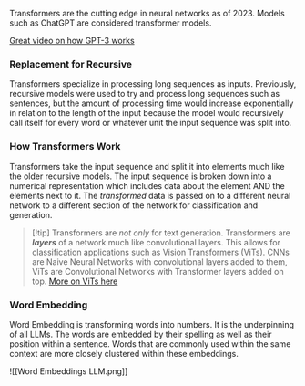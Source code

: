 Transformers are the cutting edge in neural networks as of 2023. Models such as ChatGPT are considered transformer models.

[Great video on how GPT-3 works](https://www.youtube.com/watch?v=MQnJZuBGmSQ)

### Replacement for Recursive
Transformers specialize in processing long sequences as inputs. Previously, recursive models were used to try and process long sequences such as sentences, but the amount of processing time would increase exponentially in relation to the length of the input because the model would recursively call itself for every word or whatever unit the input sequence was split into.

### How Transformers Work
Transformers take the input sequence and split it into elements much like the older recursive models. The input sequence is broken down into a numerical representation which includes data about the element AND the elements next to it. The *transformed* data is passed on to a different neural network to a different section of the network for classification and generation. 

> [!tip] Transformers are *not only* for text generation.
>  Transformers are ***layers*** of a network much like convolutional layers. This allows for classification applications such as Vision Transformers (ViTs). CNNs are Naive Neural Networks with convolutional layers added to them, ViTs are Convolutional Networks with Transformer layers added on top.
>  [More on ViTs here](https://towardsdatascience.com/are-transformers-better-than-cnns-at-image-recognition-ced60ccc7c8)

### Word Embedding
Word Embedding is transforming words into numbers. It is the underpinning of all LLMs. The words are embedded by their spelling as well as their position within a sentence. Words that are commonly used within the same context are more closely clustered within these embeddings.

![[Word Embeddings LLM.png]]
